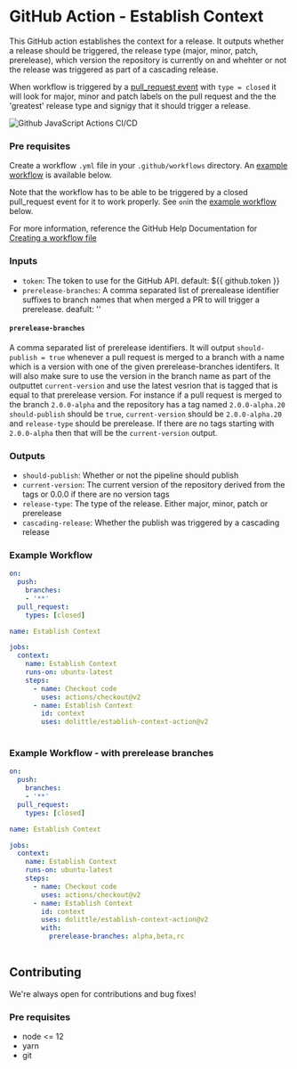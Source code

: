 # GitHub Action - Establish Context
This GitHub action establishes the context for a release. It outputs whether a release should be triggered, the release type (major, minor, patch, prerelease), which version the repository is currently on and whehter or not the release was triggered as part of a cascading release.

When workflow is triggered by a [pull_request event](https://docs.github.com/en/actions/reference/events-that-trigger-workflows#pull-request-event-pull_request) with `type = closed` it will look for major, minor and patch labels on the pull request and the the 'greatest' release type and signigy that it should trigger a release.

![Github JavaScript Actions CI/CD](https://github.com/dolittle/establish-context-action/workflows/Github%20JavaScript%20Actions%20CI/CD/badge.svg)

### Pre requisites
Create a workflow `.yml` file in your `.github/workflows` directory. An [example workflow](#example-workflow) is available below.

Note that the workflow has to be able to be triggered by a closed pull_request event for it to work properly. See `on`in the [example workflow](#example-workflow) below.

For more information, reference the GitHub Help Documentation for [Creating a workflow file](https://help.github.com/en/articles/configuring-a-workflow#creating-a-workflow-file)

### Inputs
- `token`: The token to use for the GitHub API. default: ${{ github.token }}
- `prerelease-branches`: A comma separated list of prerealease identifier suffixes to branch names that when merged a PR to will trigger a prerelease. deafult: ''

#### `prerelease-branches`
A comma separated list of prerelease identifiers. It will output `should-publish = true` whenever a pull request is merged to a branch with a name which is a version with one of the given prerelease-branches identifers. It will also make sure to use the version in the branch name as part of the outputtet `current-version` and use the latest vesrion that is tagged that is equal to that prerelease version. For instance if a pull request is merged to the branch `2.0.0-alpha` and the repository has a tag named `2.0.0-alpha.20` `should-publish` should be `true`, `current-version` should be `2.0.0-alpha.20` and `release-type` should be prerelease. If there are no tags starting with `2.0.0-alpha` then that will be the `current-version` output.

### Outputs
- `should-publish`: Whether or not the pipeline should publish
- `current-version`: The current version of the repository derived from the tags or 0.0.0 if there are no version tags
- `release-type`: The type of the release. Either major, minor, patch or prerelease
- `cascading-release`: Whether the publish was triggered by a cascading release

### Example Workflow
```yaml
on:
  push:
    branches:
    - '**'
  pull_request:
    types: [closed]

name: Establish Context

jobs:
  context:
    name: Establish Context
    runs-on: ubuntu-latest
    steps:
      - name: Checkout code
        uses: actions/checkout@v2
      - name: Establish Context
        id: context
        uses: dolittle/establish-context-action@v2
        
```

### Example Workflow - with prerelease branches
```yaml
on:
  push:
    branches:
    - '**'
  pull_request:
    types: [closed]

name: Establish Context

jobs:
  context:
    name: Establish Context
    runs-on: ubuntu-latest
    steps:
      - name: Checkout code
        uses: actions/checkout@v2
      - name: Establish Context
        id: context
        uses: dolittle/establish-context-action@v2
        with:
          prerelease-branches: alpha,beta,rc
        
```
## Contributing
We're always open for contributions and bug fixes!

### Pre requisites
- node <= 12
- yarn
- git
